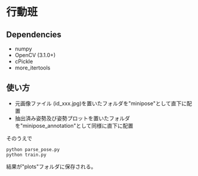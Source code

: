 # 行動班

## Dependencies
* numpy
* OpenCV (3.1.0+)
* cPickle
* more\_itertools

## 使い方
* 元画像ファイル (id\_xxx.jpg)を置いたフォルダを"minipose"として直下に配置
* 抽出済み姿勢及び姿勢プロットを置いたフォルダを"minipose\_annotation"として同様に直下に配置

そのうえで
```
python parse_pose.py
python train.py
```
結果が"plots"フォルダに保存される。
